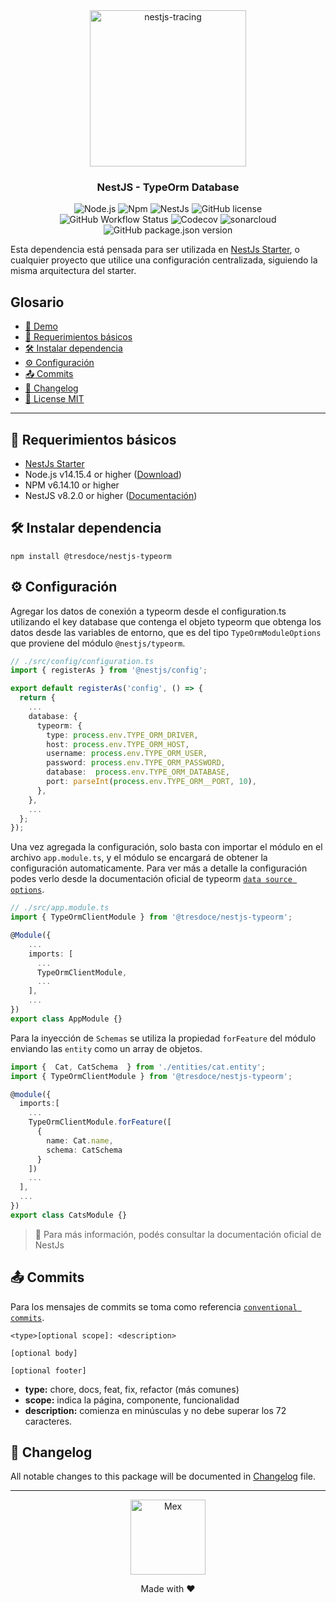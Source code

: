 <div align="center">
    <img alt="nestjs-tracing" width="250" height="auto" src="https://camo.githubusercontent.com/c704e8013883cc3a04c7657e656fe30be5b188145d759a6aaff441658c5ffae0/68747470733a2f2f6e6573746a732e636f6d2f696d672f6c6f676f5f746578742e737667" />
    <h3>NestJS - TypeOrm Database</h3>
</div>

<p align="center">
    <img src="https://img.shields.io/static/v1.svg?style=flat&label=Node&message=v14.15.4&labelColor=339933&color=757575&logoColor=FFFFFF&logo=Node.js" alt="Node.js"/>
    <img src="https://img.shields.io/static/v1.svg?style=flat&label=Npm&message=v6.14.10&labelColor=CB3837&logoColor=FFFFFF&color=757575&logo=npm" alt="Npm"/>
    <img src="https://img.shields.io/static/v1.svg?style=flat&label=NestJs&message=v8.2.0&labelColor=E0234E&logoColor=FFFFFF&color=757575&logo=Nestjs" alt="NestJs"/>
    <img alt="GitHub license" src="https://img.shields.io/github/license/tresdoce/nestjs-tracing?style=flat"><br/>
    <img alt="GitHub Workflow Status" src="https://github.com/tresdoce/nestjs-tracing/actions/workflows/master.yml/badge.svg?branch=master">
    <img alt="Codecov" src="https://img.shields.io/codecov/c/github/tresdoce/nestjs-tracing?logoColor=FFFFFF&logo=Codecov&labelColor=#F01F7A">
    <img src="https://sonarcloud.io/api/project_badges/measure?project=tresdoce_nestjs-tracing&metric=alert_status" alt="sonarcloud">
    <img alt="GitHub package.json version" src="https://img.shields.io/github/package-json/v/tresdoce/nestjs-tracing">
    <br/>
</p>

Esta dependencia está pensada para ser utilizada en [NestJs Starter](https://github.com/rudemex/nestjs-starter), o
cualquier proyecto que utilice una configuración centralizada, siguiendo la misma arquitectura del starter.

## Glosario

- [🥳 Demo](https://rudemex-nestjs-starter.herokuapp.com/docs)
- [📝 Requerimientos básicos](#basic-requirements)
- [🛠️ Instalar dependencia](#install-dependencie)
- [⚙️ Configuración](#configurations)
- [📤 Commits](#commits)
- [📄 Changelog](./CHANGELOG.md)
- [📜 License MIT](license.md)

---

<a name="basic-requirements"></a>

## 📝 Requerimientos básicos

- [NestJs Starter](https://github.com/rudemex/nestjs-starter)
- Node.js v14.15.4 or higher ([Download](https://nodejs.org/es/download/))
- NPM v6.14.10 or higher
- NestJS v8.2.0 or higher ([Documentación](https://nestjs.com/))

<a name="install-dependencie"></a>

## 🛠️ Instalar dependencia

```
npm install @tresdoce/nestjs-typeorm
```

<a name="configurations"></a>

## ⚙️ Configuración

Agregar los datos de conexión a typeorm desde el configuration.ts utilizando el key database que contenga el objeto typeorm que obtenga los datos desde las variables de entorno, que es del tipo `TypeOrmModuleOptions` que proviene del módulo `@nestjs/typeorm`.

```typescript
// ./src/config/configuration.ts
import { registerAs } from '@nestjs/config';

export default registerAs('config', () => {
  return {
    ...
    database: {
      typeorm: {
        type: process.env.TYPE_ORM_DRIVER,
        host: process.env.TYPE_ORM_HOST,
        username: process.env.TYPE_ORM_USER,
        password: process.env.TYPE_ORM_PASSWORD,
        database:  process.env.TYPE_ORM_DATABASE,
        port: parseInt(process.env.TYPE_ORM__PORT, 10),
      },
    },
    ...
  };
});

```

Una vez agregada la configuración, solo basta con importar el módulo en el archivo `app.module.ts`, y el módulo se encargará de obtener la configuración automaticamente.
Para ver más a detalle la configuración podes verlo desde la documentación oficial de typeorm [`data source options`](https://typeorm.io/data-source-options).

```typescript
// ./src/app.module.ts
import { TypeOrmClientModule } from '@tresdoce/nestjs-typeorm';

@Module({
    ...
    imports: [
      ...
      TypeOrmClientModule,
      ...
    ],
    ...
})
export class AppModule {}
```

Para la inyección de `Schemas` se utiliza la propiedad `forFeature` del módulo enviando las `entity` como un array de objetos.

```typescript
import {  Cat, CatSchema  } from './entities/cat.entity';
import { TypeOrmClientModule } from '@tresdoce/nestjs-typeorm';

@module({
  imports:[
    ...
    TypeOrmClientModule.forFeature([
      {
        name: Cat.name,
        schema: CatSchema
      }
    ])
    ...
  ],
  ...
})
export class CatsModule {}
```

> 💬 Para más información, podés consultar la documentación oficial de NestJs

<a name="commits"></a>

## 📤 Commits

Para los mensajes de commits se toma como
referencia [`conventional commits`](https://www.conventionalcommits.org/en/v1.0.0-beta.4/#summary).

```
<type>[optional scope]: <description>

[optional body]

[optional footer]
```

- **type:** chore, docs, feat, fix, refactor (más comunes)
- **scope:** indica la página, componente, funcionalidad
- **description:** comienza en minúsculas y no debe superar los 72 caracteres.

## 📄 Changelog

All notable changes to this package will be documented in [Changelog](./CHANGELOG.md) file.

---

<div align="center">
    <a href="mailto:mdelgado@tresdoce.com.ar" target="_blank" alt="Send an email">
        <img src="./.readme-static/logo-mex-red.svg" width="120" alt="Mex" />
    </a><br/>
    <p>Made with ❤</p>
</div>
